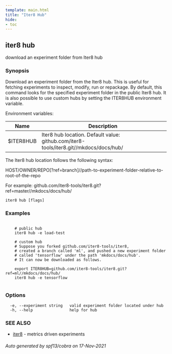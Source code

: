 ```yaml
---
template: main.html
title: "Iter8 Hub"
hide:
- toc
---
```


## iter8 hub

download an experiment folder from Iter8 hub

### Synopsis


Download an experiment folder from the Iter8 hub. This is useful for fetching experiments to inspect, modify, run or repackage. By default, this command looks for the specified experiment folder in the public Iter8 hub. It is also possible to use custom hubs by setting the ITER8HUB environment variable.

Environment variables:

| Name               | Description |
|--------------------| ------------|
| $ITER8HUB          | Iter8 hub location. Default value: github.com/iter8-tools/iter8.git//mkdocs/docs/hub/ |

The Iter8 hub location follows the following syntax:

HOST/OWNER/REPO[?ref=branch]//path-to-experiment-folder-relative-to-root-of-the-repo

For example: github.com/iter8-tools/iter8.git?ref=master//mkdocs/docs/hub/


```
iter8 hub [flags]
```

### Examples

```

	# public hub
	iter8 hub -e load-test

	# custom hub
	# Suppose you forked github.com/iter8-tools/iter8, 
	# created a branch called 'ml', and pushed a new experiment folder 
	# called 'tensorflow' under the path 'mkdocs/docs/hub'. 
	# It can now be downloaded as follows.

	export ITER8HUB=github.com/iter8-tools/iter8.git?ref=ml//mkdocs/docs/hub/
	iter8 hub -e tensorflow
	
```

### Options

```
  -e, --experiment string   valid experiment folder located under hub
  -h, --help                help for hub
```

### SEE ALSO

* [iter8](iter8.md)	 - metrics driven experiments

###### Auto generated by spf13/cobra on 17-Nov-2021
